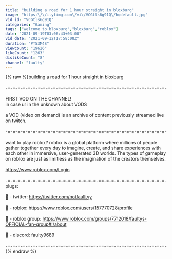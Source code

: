 ```yaml
---
title: "building a road for 1 hour straight in bloxburg"
image: "https:\/\/i.ytimg.com\/vi\/VCGtls6g91Q\/hqdefault.jpg"
vid_id: "VCGtls6g91Q"
categories: "Gaming"
tags: ["welcome to bloxburg","bloxburg","roblox"]
date: "2021-09-19T03:06:43+03:00"
vid_date: "2021-09-12T17:58:08Z"
duration: "PT53M4S"
viewcount: "19626"
likeCount: "1263"
dislikeCount: "8"
channel: "faulty"
---
```

{% raw %}building a road for 1 hour straight in bloxburg<br /><br />-=-=-=-=-=-=-=-=-=-=-=-=-=-=-=-=-=-=-==-=-=-=-=-=-=-=-=-=-=-=-=-<br /><br />FIRST VOD ON THE CHANNEL! <br />in case ur in the unknown about VODS<br /><br />a VOD (video on demand) is an archive of content previously streamed live on twitch.<br /><br />-=-=-=-=-=-=-=-=-=-=-=-=-=-=-=-=-=-=-==-=-=-=-=-=-=-=-=-=-=-=-=-<br /><br />want to play roblox? roblox is a global platform where millions of people gather together every day to imagine, create, and share experiences with each other in immersive, user-generated 3D worlds. The types of gameplay on roblox are just as limitless as the imagination of the creators themselves.<br /><br /><a rel="nofollow" target="blank" href="https://www.roblox.com/Login">https://www.roblox.com/Login</a><br /><br />-=-=-=-=-=-=-=-=-=-=-=-=-=-=-=-=-=-=-==-=-=-=-=-=-=-=-=-=-=-=-=-<br />plugs: <br /><br />🍣 - twitter: <a rel="nofollow" target="blank" href="https://twitter.com/notfaulltyy">https://twitter.com/notfaulltyy</a><br /><br />🍣 - roblox: <a rel="nofollow" target="blank" href="https://www.roblox.com/users/157770728/profile">https://www.roblox.com/users/157770728/profile</a><br /><br />🍣 - roblox group: <a rel="nofollow" target="blank" href="https://www.roblox.com/groups/7712018/faultys-OFFICIAL-fan-group#!/about">https://www.roblox.com/groups/7712018/faultys-OFFICIAL-fan-group#!/about</a><br /><br />🍣 - discord: faulty9689<br /><br />-=-=-=-=-=-=-=-=-=-=-=-=-=-=-=-=-=-=-==-=-=-=-=-=-=-=-=-=-=-=-=-{% endraw %}
